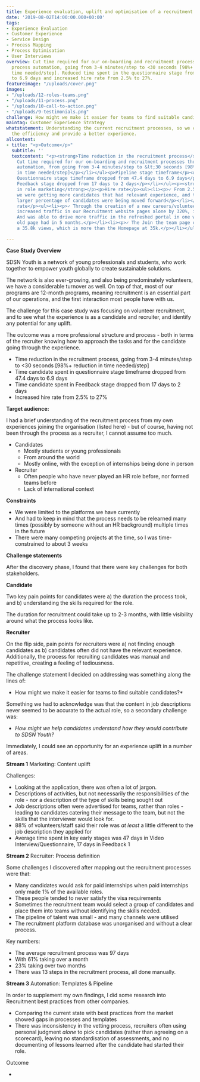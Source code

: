 ```yaml
---
title: Experience evaluation, uplift and optimisation of a recruitment process
date: '2019-08-02T14:00:00.000+00:00'
tags:
- Experience Evaluation
- Customer Experience
- Service Design
- Process Mapping
- Process Optimisation
- User Interviews
overview: Cut time required for our on-boarding and recruitment processes through
  process automation, going from 3-4 minutes/step to <30 seconds [98%+ reduction in
  time needed/step]. Reduced time spent in the questionnaire stage from 47.4 days
  to 6.9 days and increased hire rate from 2.5% to 27%.
featureimage: "/uploads/cover.png"
images:
- "/uploads/12-roles-teams.png"
- "/uploads/11-process.png"
- "/uploads/10-call-to-action.png"
- "/uploads/9-testimonials.png"
challenge: How might we make it easier for teams to find suitable candidates?
maintag: Customer Experience Strategy
whatstatement: Understanding the current recruitment processes, so we can better optimise
  the efficiency and provide a better experience.
allcontent:
- title: "<p>Outcome</p>"
  subtitle: ''
  textcontent: "<p><strong>Time reduction in the recruitment process</strong></p><ul><li><p>✓
    Cut time required for our on-boarding and recruitment processes through process
    automation, from going from 3-4 minutes/step to &lt;30 seconds [98%+ reduction
    in time needed/step]</p></li></ul><p>Pipeline stage timeframe</p><ul><li><p>✓
    Questionnaire stage timeframe dropped from 47.4 days to 6.9 days</p></li><li><p>✓
    Feedback stage dropped from 17 days to 2 days</p></li></ul><p><strong>More clarity
    in role marketing</strong></p><p>Hire rate</p><ul><li><p>✓ From 2.5% to 27% -
    we were getting more candidates that had relevant experience, and therefore a
    larger percentage of candidates were being moved forward</p></li></ul><p>View
    rate</p><ul><li><p>✓ Through the creation of a new careers/volunteering portal,
    increased traffic in our Recruitment website pages alone by 320%, in one month.
    And was able to drive more traffic in the refreshed portal in one week, than the
    old page had in 5 months.</p></li><li><p>✓ The Join the team page currently has
    a 35.8k views, which is more than the Homepage at 35k.</p></li></ul>"

---
```

**Case Study Overview**

SDSN Youth is a network of young professionals and students, who work together to empower youth globally to create sustainable solutions.

The network is also ever-growing, and also being predominately volunteers, we have a considerable turnover as well. On top of that, most of our programs are 12-month programs, meaning recruitment is an essential part of our operations, and the first interaction most people have with us.

The challenge for this case study was focusing on volunteer recruitment, and to see what the experience is as a candidate and recruiter, and identify any potential for any uplift.

The outcome was a more professional structure and process - both in terms of the recruiter knowing how to approach the tasks and for the candidate going through the experience.

* Time reduction in the recruitment process, going from 3-4 minutes/step to <30 seconds \[98%+ reduction in time needed/step\]
* Time candidate spent in questionnaire stage timeframe dropped from 47.4 days to 6.9 days
* Time candidate spent in Feedback stage dropped from 17 days to 2 days
* Increased hire rate from 2.5% to 27%

**Target audience:**

I had a brief understanding of the recruitment process from my own experiences joining the organisation (listed here) - but of course, having not been through the process as a recruiter, I cannot assume too much.

* Candidates
  * Mostly students or young professionals
  * From around the world
  * Mostly online, with the exception of internships being done in person
* Recruiter
  * Often people who have never played an HR role before, nor formed teams before
  * Lack of international context

**Constraints**

* We were limited to the platforms we have currently
* And had to keep in mind that the process needs to be relearned many times (possibly by someone without an HR background) multiple times in the future
* There were many competing projects at the time, so I was time-constrained to about 3 weeks

**Challenge statements**

After the discovery phase, I found that there were key challenges for both stakeholders.

**Candidate**

Two key pain points for candidates were a) the duration the process took, and b) understanding the skills required for the role.

The duration for recruitment could take up to 2-3 months, with little visibility around what the process looks like.

**Recruiter**

On the flip side, pain points for recruiters were a) not finding enough candidates as b) candidates often did not have the relevant experience. Additionally, the process for recruiting candidates was manual and repetitive, creating a feeling of tediousness.

The challenge statement I decided on addressing was something along the lines of:

* How might we make it easier for teams to find suitable candidates?*

Something we had to acknowledge was that the content in job descriptions never seemed to be accurate to the actual role, so a secondary challenge was:

* _How might we help candidates understand how they would contribute to SDSN Youth?_

Immediately, I could see an opportunity for an experience uplift in a number of areas.

**Stream 1** Marketing: Content uplift

Challenges:

* Looking at the application, there was often a lot of jargon.
* Descriptions of activities, but not necessarily the responsibilities of the role - nor a description of the type of skills being sought out
* Job descriptions often were advertised for teams, rather than roles - leading to candidates catering their message to the team, but not the skills that the interviewer would look for.
* 88% of volunteers/staff said their role was _at least_ a little different to the job description they applied for
* Average time spent in key early stages was 47 days in Video Interview/Questionnaire, 17 days in Feedback 1

**Stream 2** Recruiter: Process definition

Some challenges I discovered after mapping out the recruitment processes were that:

* Many candidates would ask for paid internships when paid internships only made 1% of the available roles.
* These people tended to never satisfy the visa requirements
* Sometimes the recruitment team would select a group of candidates and place them into teams without identifying the skills needed.
* The pipeline of talent was small - and many channels were utilised
* The recruitment platform database was unorganised and without a clear process.

Key numbers:

* The average recruitment process was 97 days
* With 61% taking over a month
* 23% taking over two months
* There was 13 steps in the recruitment process, all done manually.

**Stream 3** Automation: Templates & Pipeline

In order to supplement my own findings, I did some research into Recruitment best practices from other companies.

* Comparing the current state with best practices from the market showed gaps in processes and templates
* There was inconsistency in the vetting process, recruiters often using personal judgment _alone_ to pick candidates (rather than agreeing on a scorecard), leaving no standardisation of assessments, and no documenting of lessons learned after the candidate had started their role.

Outcome

* 